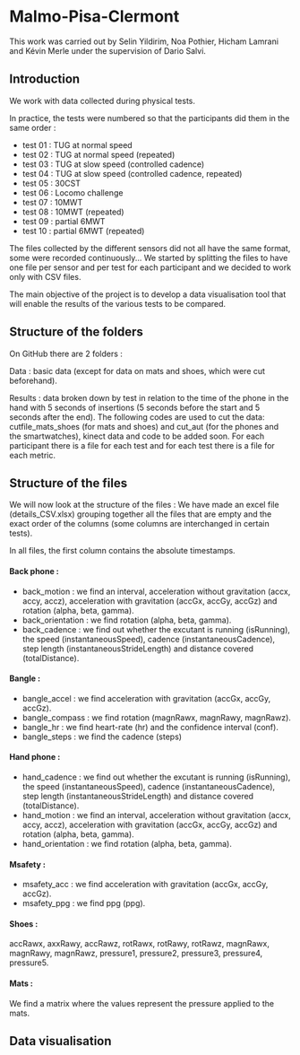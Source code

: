 # Malmo-Pisa-Clermont 

This work was carried out by Selin Yildirim, Noa Pothier, Hicham Lamrani and Kévin Merle under the supervision of Dario Salvi. 

## Introduction
We work with data collected during physical tests.

In practice, the tests were numbered so that the participants did them in the same order :
-	test 01 : TUG at normal speed 
-	test 02 : TUG at normal speed (repeated) 
-	test 03 : TUG at slow speed (controlled cadence) 
-	test 04 : TUG at slow speed (controlled cadence, repeated) 
-	test 05 : 30CST 
-	test 06 : Locomo challenge 
-	test 07 : 10MWT 
-	test 08 : 10MWT (repeated) 
-	test 09 : partial 6MWT
-	test 10 : partial 6MWT (repeated)

The files collected by the different sensors did not all have the same format, some were recorded continuously... We started by splitting the files to have one file per sensor and per test for each participant and we decided to work only with CSV files.

The main objective of the project is to develop a data visualisation tool that will enable the results of the various tests to be compared.

## Structure of the folders
On GitHub there are 2 folders :

Data : basic data (except for data on mats and shoes, which were cut beforehand).

Results : data broken down by test in relation to the time of the phone in the hand with 5 seconds of insertions (5 seconds before the start and 5 seconds after the end). The following codes are used to cut the data: cutfile_mats_shoes (for mats and shoes) and cut_aut (for the phones and the smartwatches), kinect data and code to be added soon.
For each participant there is a file for each test and for each test there is a file for each metric.

## Structure of the files
We will now look at the structure of the files : 
We have made an excel file (details_CSV.xlsx) grouping together all the files that are empty and the exact order of the columns (some columns are interchanged in certain tests).

In all files, the first column contains the absolute timestamps. 
#### Back phone :
- back_motion : we find an interval, acceleration without gravitation (accx, accy, accz), acceleration with gravitation (accGx, accGy, accGz) and rotation (alpha, beta, gamma).
- back_orientation : we find rotation (alpha, beta, gamma).
- back_cadence : we find out whether the excutant is running (isRunning), the speed (instantaneousSpeed), cadence (instantaneousCadence), step length (instantaneousStrideLength) and distance covered (totalDistance).

#### Bangle :
- bangle_accel : we find acceleration with gravitation (accGx, accGy, accGz).
- bangle_compass : we find rotation (magnRawx, magnRawy, magnRawz).
- bangle_hr : we find heart-rate (hr) and the confidence interval (conf).
- bangle_steps : we find the cadence (steps)

#### Hand phone : 
- hand_cadence : we find out whether the excutant is running (isRunning), the speed (instantaneousSpeed), cadence (instantaneousCadence), step length (instantaneousStrideLength) and distance covered (totalDistance).
- hand_motion : we find an interval, acceleration without gravitation (accx, accy, accz), acceleration with gravitation (accGx, accGy, accGz) and rotation (alpha, beta, gamma).
- hand_orientation : we find rotation (alpha, beta, gamma).

#### Msafety :
- msafety_acc : we find acceleration with gravitation (accGx, accGy, accGz).
- msafety_ppg : we find ppg (ppg).

#### Shoes : 
accRawx, axxRawy, accRawz, rotRawx, rotRawy, rotRawz, magnRawx, magnRawy, magnRawz, pressure1, pressure2, pressure3, pressure4, pressure5.

#### Mats :
We find a matrix where the values represent the pressure applied to the mats.

## Data visualisation